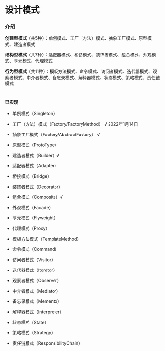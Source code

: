 
# 设计模式
### 介绍


**创建型模式**（共5种）：单例模式、工厂（方法）模式、抽象工厂模式、原型模式、建造者模式

**结构型模式**（共7种）：适配器模式、桥接模式、装饰者模式、组合模式、外观模式、享元模式、代理模式

**行为型模式**（共11种）：模板方法模式、命令模式、访问者模式、迭代器模式、观察者模式、中介者模式、备忘录模式、解释器模式、状态模式、策略模式、责任链模式

#

#### 已实现

- 单例模式（Singleton）
- 工厂（方法）模式（Factory/FactoryMethod） √ 2022年1月14日
- 抽象工厂模式（Factory/AbstractFactory）  √
- 原型模式（ProtoType）
- 建造者模式（Builder）√

- 适配器模式（Adapter）
- 桥接模式（Bridge）
- 装饰者模式（Decorator）
- 组合模式（Composite）√
- 外观模式（Facade）
- 享元模式（Flyweight）
- 代理模式（Proxy）

- 模板方法模式（TemplateMethod）
- 命令模式（Command）
- 访问者模式（Visitor）
- 迭代器模式（Iterator）
- 观察者模式（Observer）
- 中介者模式（Mediator）
- 备忘录模式（Memento）
- 解释器模式（Interpreter）
- 状态模式（State）
- 策略模式（Strategy）
- 责任链模式（ResponsibilityChain）